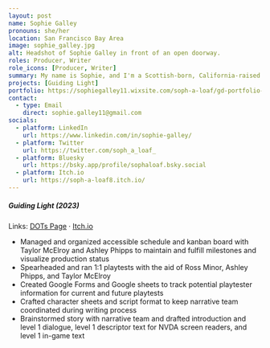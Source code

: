 ```yaml
---
layout: post
name: Sophie Galley
pronouns: she/her
location: San Francisco Bay Area
image: sophie_galley.jpg
alt: Headshot of Sophie Galley in front of an open doorway.
roles: Producer, Writer
role_icons: [Producer, Writer]
summary: My name is Sophie, and I'm a Scottish-born, California-raised game producer based in the San Francisco Bay Area. With the games that I create, I hope to spark excitement and curiosity in players by exploring relationships between interesting characters, crafting engaging storytelling, sprinkling in life lessons about self-care, and adding a pinch of the unexpected within the familiarity. You will find me handling the production and narrative in most of my projects where I will likely be organizing information, continuously learning by asking questions, and supporting my fellow game developers in any way I can!
projects: [Guiding Light]
portfolio: https://sophiegalley11.wixsite.com/soph-a-loaf/gd-portfolio-page
contact:
  - type: Email
    direct: sophie.galley11@gmail.com
socials:
  - platform: LinkedIn
    url: https://www.linkedin.com/in/sophie-galley/
  - platform: Twitter
    url: https://twitter.com/soph_a_loaf_
  - platform: Bluesky
    url: https://bsky.app/profile/sophaloaf.bsky.social
  - platform: Itch.io
    url: https://soph-a-loaf8.itch.io/
---
```


##### _Guiding Light (2023)_
Links: [DOTs Page](/projects/guiding-light) &middot; [Itch.io](https://candlesticklibrary.itch.io/guiding-light)
- Managed and organized accessible schedule and kanban board with Taylor McElroy and Ashley Phipps to maintain and fulfill milestones and visualize production status
- Spearheaded and ran 1:1 playtests with the aid of Ross Minor, Ashley Phipps, and Taylor McElroy
- Created Google Forms and Google sheets to track potential playtester information for current and future playtests
- Crafted character sheets and script format to keep narrative team coordinated during writing process
- Brainstormed story with narrative team and drafted introduction and level 1 dialogue, level 1 descriptor text for NVDA screen readers, and level 1 in-game text